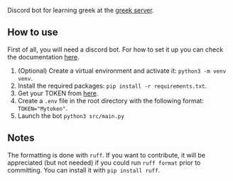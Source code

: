 Discord bot for learning greek at the [greek server](https://discord.gg/greek).

## How to use

First of all, you will need a discord bot. For how to set it up you can check the documentation [here](https://discordpy.readthedocs.io/en/stable/discord.html).

1. (Optional) Create a virtual environment and activate it: `python3 -m venv venv`.
2. Install the required packages: `pip install -r requirements.txt`.
3. Get your TOKEN from [here](https://discord.com/developers/applications).
4. Create a `.env` file in the root directory with the following format:
   <br>`TOKEN="Mytoken"`.
5. Launch the bot `python3 src/main.py`

## Notes
The formatting is done with `ruff`. If you want to contribute, it will be appreciated (but not needed) if you could run `ruff format` prior to committing. You can install it with `pip install ruff`.